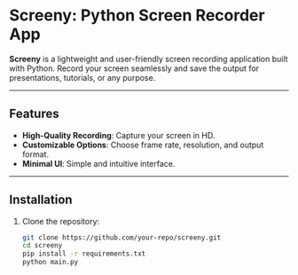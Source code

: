 # Screeny: Python Screen Recorder App

**Screeny** is a lightweight and user-friendly screen recording application built with Python. Record your screen seamlessly and save the output for presentations, tutorials, or any purpose.

---

## Features
- **High-Quality Recording**: Capture your screen in HD.
- **Customizable Options**: Choose frame rate, resolution, and output format.
- **Minimal UI**: Simple and intuitive interface.


---

## Installation

1. Clone the repository:
   ```bash
   git clone https://github.com/your-repo/screeny.git
   cd screeny
   pip install -r requirements.txt
   python main.py

